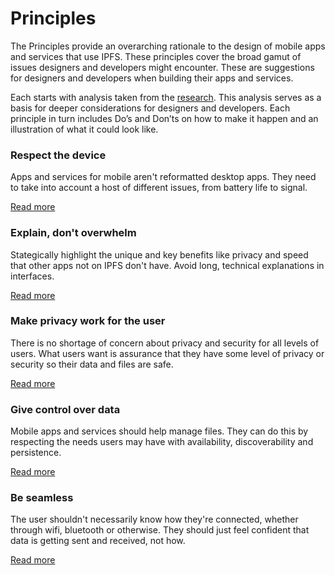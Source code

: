 # Principles

The Principles provide an overarching rationale to the design of mobile apps and services that use IPFS. These principles cover the broad gamut of issues designers and developers might encounter. These are suggestions for designers and developers when building their apps and services.

Each starts with analysis taken from the [research](https://app.gitbook.com/@jkosem/s/ipfs-mobile-guidelines/user-research/interviews). This analysis serves as a basis for deeper considerations for designers and developers. Each principle in turn includes Do’s and Don’ts on how to make it happen and an illustration of what it could look like.

### Respect the device

Apps and services for mobile aren't reformatted desktop apps. They need to take into account a host of different issues, from battery life to signal.

[Read more](respect-the-device.md)

### Explain, don't overwhelm

Stategically highlight the unique and key benefits like privacy and speed that other apps not on IPFS don't have. Avoid long, technical explanations in interfaces.

[Read more](explain-dont-overwhelm.md)

### Make privacy work for the user

There is no shortage of concern about privacy and security for all levels of users. What users want is assurance that they have some level of privacy or security so their data and files are safe.

[Read more](make-privacy-work-for-the-user.md)

### Give control over data

Mobile apps and services should help manage files. They can do this by respecting the needs users may have with availability, discoverability and persistence.

[Read more](give-control-over-data.md)

### Be seamless

The user shouldn't necessarily know how they're connected, whether through wifi, bluetooth or otherwise. They should just feel confident that data is getting sent and received, not how.

[Read more](be-seamless.md)


